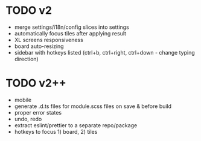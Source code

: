 # TODO v2

- merge settings/i18n/config slices into settings
- automatically focus tiles after applying result
- XL screens responsiveness
- board auto-resizing
- sidebar with hotkeys listed (ctrl+b, ctrl+right, ctrl+down - change typing direction)

# TODO v2++

- mobile
- generate .d.ts files for module.scss files on save & before build
- proper error states
- undo, redo
- extract eslint/prettier to a separate repo/package
- hotkeys to focus 1) board, 2) tiles
